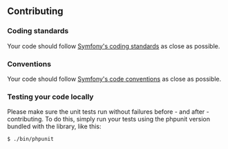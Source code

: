 ## Contributing

### Coding standards

Your code should follow [Symfony's coding standards](http://symfony.com/doc/current/contributing/code/standards.html) as close as possible.


### Conventions

Your code should follow [Symfony's code conventions](http://symfony.com/doc/current/contributing/code/conventions.html) as close as possible.


### Testing your code locally

Please make sure the unit tests run without failures before - and after - contributing. To do this, simply run your tests
using the phpunit version bundled with the library, like this:

    $ ./bin/phpunit
